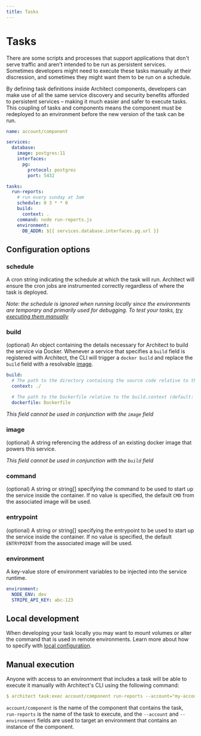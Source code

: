```yaml
---
title: Tasks
---
```


# Tasks

There are some scripts and processes that support applications that don't serve traffic and aren't intended to be run as persistent services. Sometimes developers might need to execute these tasks manually at their discression, and sometimes they might want them to be run on a schedule.

By defining task definitions inside Architect components, developers can make use of all the same service discovery and security benefits afforded to persistent services – making it much easier and safer to execute tasks. This coupling of tasks and components means the component must be redeployed to an environment before the new version of the task can be run.

```yaml
name: account/component

services:
  database:
    image: postgres:11
    interfaces:
      pg:
        protocol: postgres
        port: 5432

tasks:
  run-reports:
    # run every sunday at 3am
    schedule: 0 3 * * 0
    build:
      context: .
    command: node run-reports.js
    environment:
      DB_ADDR: ${{ services.database.interfaces.pg.url }}
```

## Configuration options

### schedule

A cron string indicating the schedule at which the task will run. Architect will ensure the cron jobs are instrumented correctly regardless of where the task is deployed.

_Note: the schedule is ignored when running locally since the environments are temporary and primarily used for debugging. To test your tasks, [try executing them manually](#manual-execution)_

### build

(optional) An object containing the details necessary for Architect to build the service via Docker. Whenever a service that specifies a `build` field is registered with Architect, the CLI will trigger a `docker build` and replace the `build` field with a resolvable [image](#image).

```yaml
build:
  # The path to the directory containing the source code relative to the architect.yml file
  context: ./

  # The path to the Dockerfile relative to the build.context (default: Dockerfile)
  dockerfile: Dockerfile
```

_This field cannot be used in conjunction with the `image` field_

### image

(optional) A string referencing the address of an existing docker image that powers this service.

_This field cannot be used in conjunction with the `build` field_

### command

(optional) A string or string[] specifying the command to be used to start up the service inside the container. If no value is specified, the default `CMD` from the associated image will be used.

### entrypoint

(optional) A string or string[] specifying the entrypoint to be used to start up the service inside the container. If no value is specified, the default `ENTRYPOINT` from the associated image will be used.

### environment

A key-value store of environment variables to be injected into the service runtime.

```yaml
environment:
  NODE_ENV: dev
  STRIPE_API_KEY: abc-123
```

## Local development

When developing your task locally you may want to mount volumes or alter the command that is used in remote environments. Learn more about how to specify with [local configuration](/1-components/7-local-configuration.md).

## Manual execution

Anyone with access to an environment that includes a task will be able to execute it manually with Architect's CLI using the following command:

```yaml
$ architect task:exec account/component run-reports --account="my-account" --environment="my-environment"
```

`account/component` is the name of the component that contains the task, `run-reports` is the name of the task to execute, and the `--account` and `--environment` fields are used to target an environment that contains an instance of the component.
